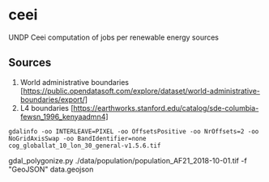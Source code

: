 # ceei
UNDP Ceei computation of jobs per renewable energy sources 

## Sources
1. World administrative boundaries
[https://public.opendatasoft.com/explore/dataset/world-administrative-boundaries/export/]
2. L4 boundaries
[https://earthworks.stanford.edu/catalog/sde-columbia-fewsn_1996_kenyaadmn4]


```
gdalinfo -oo INTERLEAVE=PIXEL -oo OffsetsPositive -oo NrOffsets=2 -oo NoGridAxisSwap -oo BandIdentifier=none cog_globallat_10_lon_30_general-v1.5.6.tif
```

gdal_polygonize.py ./data/population/population_AF21_2018-10-01.tif -f "GeoJSON" data.geojson
